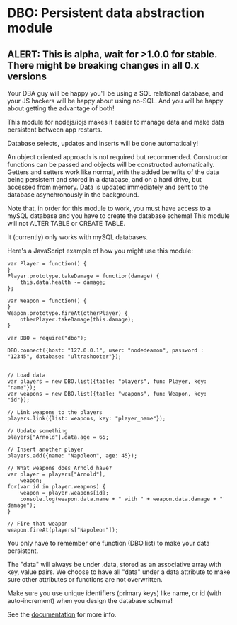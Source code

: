 ﻿# DBO: Persistent data abstraction module

## ALERT: This is alpha, wait for >1.0.0 for stable. There might be breaking changes in all 0.x versions


Your DBA guy will be happy you'll be using a SQL relational database, and your JS hackers will be happy about using no-SQL. And you will be happy about getting the advantage of both!

This module for nodejs/iojs makes it easier to manage data and make data persistent between app restarts.

Database selects, updates and inserts will be done automatically! 

An object oriented approach is not required but recommended.
Constructor functions can be passed and objects will be constructed automatically. Getters and setters work like normal, with the added benefits of the data being persistent and stored in a database, and on a hard drive, but accessed from memory. Data is updated immediately and sent to the database asynchronously in the background.

Note that, in order for this module to work, you must have access to a mySQL database and you have to create the database schema! This module will not ALTER TABLE or CREATE TABLE.

It (currently) only works with mySQL databases.


Here's a JavaScript example of how you might use this module:
```
var Player = function() {
}
Player.prototype.takeDamage = function(damage) {
	this.data.health -= damage;
};

var Weapon = function() {
}
Weapon.prototype.fireAt(otherPlayer) {
	otherPlayer.takeDamage(this.damage);
}

var DBO = require("dbo");

DBO.connect({host: "127.0.0.1",	user: "nodedeamon", password : "12345", database: "ultrashooter"});


// Load data
var players = new DBO.list({table: "players", fun: Player, key: "name"});
var weapons = new DBO.list({table: "weapons", fun: Weapon, key: "id"});

// Link weapons to the players
players.link({list: weapons, key: "player_name"});

// Update something
players["Arnold"].data.age = 65;

// Insert another player
players.add({name: "Napoleon", age: 45});

// What weapons does Arnold have?
var player = players["Arnold"],
	weapon;
for(var id in player.weapons) {
	weapon = player.weapons[id];
	console.log(weapon.data.name + " with " + weapon.data.damage + " damage");
}

// Fire that weapon
weapon.fireAt(players["Napoleon"]);
```

You only have to remember one function (DBO.list) to make your data persistent.

The "data" will always be under .data, stored as an associative array with key, value pairs. We choose to have all "data" under a data attribute to make sure other attributes or functions are not overwritten.

Make sure you use unique identifiers (primary keys) like name, or id (with auto-increment) when you design the database schema!

See the <a href="doc/index.htm">documentation</a> for more info.

